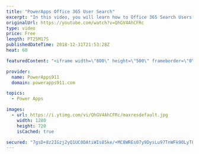 ```yaml
---
title: "PowerApps Office 365 User Search"
excerpt: "In this video, you will learn how to Office 365 Search Users with PowerApps. We start with the basics but then we look at some new concepts to handle scenarios where you have 1000 users or more. As a bonus we also use the Concat function to send a bunch of people an email. Lots of fun.  PowerApps Combo"
originalUrl: https://youtube.com/watch?v=QhGV4AhCFRc
type: video
price: Free
length: PT25M17S
publishedDateTime: 2018-12-31T21:53:28Z
heat: 60

featuredContent: "<iframe width=\"800\" height=\"500\" frameborder=\"0\" src=\"https://www.youtube.com/embed/QhGV4AhCFRc\" allow=\"accelerometer; autoplay; encrypted-media; gyroscope; picture-in-picture\" allowfullscreen></iframe>"

provider:
  name: PowerApps911
  domain: powerapps911.com

topics:
  - Power Apps

images:
  - url: https://i.ytimg.com/vi/QhGV4AhCFRc/maxresdefault.jpg
    width: 1280
    height: 720
    isCached: true

secured: "7gsD+8z2IGzj2yQ1UC0DAtiWIs85ke/+MC8WREs07y9DysLu97TnWFk90LyT8bTDPomZ0pBDC7xpWCwg4fBB29iSsyTJLc1JDy3gfSycda+KLasqWhccSP57+PkQIaCexzS9140unhku1LyxNY9xoDX+BSWj0NW8eBbIeysGRXxtx9xP93WzNx5YgO0buidKHBmjcVuIdkuQsn8UKjBxgYKzytdX01ZQFt8vnoWVJjNRa/yQqitVeES7OFm1RcV1aNji61RUIgMRsEKLDN4Xqkn44tbZRrMDDS9Azl/vx35hnxakm19y3leGdthGs6U6pLIjVw1cGWw5vtM6p8f8KC+hklm1OLLalf9/s82sW1s08Sd2EKBIRXYcI6aHajBSVAq/FJnDZa+QLHXBbCUX3hAQnZI5oqlPFtdMCHkJeb8=;HtWUbqs5GL07KTPlD88vdQ=="
---
```


